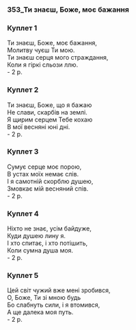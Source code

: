### 353_Ти знаєш, Боже, моє бажання
### Куплет 1
Ти знаєш, Боже, моє бажання, <br/>Молитву чуєш Ти мою. <br/>Ти знаєш серця мого страждання, <br/>Коли я гіркі сльози ллю.<br/> - 2 p.
### Куплет 2
Ти знаєш, Боже, що я бажаю <br/>Не слави, скарбів на землі. <br/>Я щирим серцем Тебе кохаю <br/>В мої весняні юні дні.<br/> - 2 p.
### Куплет 3
Сумує серце моє порою, <br/>В устах моїх немає слів. <br/>І я самотній скорблю душею, <br/>Змовкає мій весняний спів.<br/> - 2 p.
### Куплет 4
Ніхто не знає, усім байдуже, <br/>Куди душею лину я. <br/>І хто спитає, і хто потішить, <br/>Коли сумна душа моя.<br/> - 2 p.
### Куплет 5
Цей світ чужий вже мені зробився, <br/>О, Боже, Ти зі мною будь <br/>Бо слабнуть сили, і я втомився, <br/>А ще далека моя путь.<br/> - 2 p.
